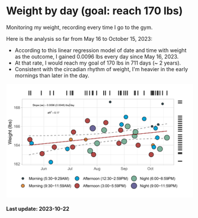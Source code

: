 # Weight by day (goal: reach 170 lbs)
Monitoring my weight, recording every time I go to the gym.

Here is the analysis so far from May 16 to October 15, 2023:
-  According to this linear regression model of date and time with weight as the outcome, I gained 0.0096 lbs every day since May 16, 2023.
-  At that rate, I would reach my goal of 170 lbs in 711 days (~ 2 years).
-  Consistent with the circadian rhythm of weight, I'm heavier in the early mornings than later in the day.

<p> <img src="weight.png" width = "1000">

#### Last update: 2023-10-22
